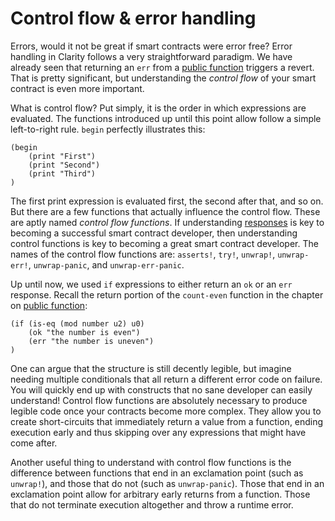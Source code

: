 # Control flow & error handling

Errors, would it not be great if smart contracts were error free? Error handling
in Clarity follows a very straightforward paradigm. We have already seen that
returning an `err` from a [public function](ch05-01-public-functions.md)
triggers a revert. That is pretty significant, but understanding the _control
flow_ of your smart contract is even more important.

What is control flow? Put simply, it is the order in which expressions are
evaluated. The functions introduced up until this point allow follow a simple
left-to-right rule. `begin` perfectly illustrates this:

```Clarity
(begin
	(print "First")
	(print "Second")
	(print "Third")
)
```

The first print expression is evaluated first, the second after that, and so on.
But there are a few functions that actually influence the control flow. These
are aptly named _control flow functions_. If understanding
[responses](ch05-01-public-functions.md) is key to becoming a successful smart
contract developer, then understanding control functions is key to becoming a
great smart contract developer. The names of the control flow functions are:
`asserts!`, `try!`, `unwrap!`, `unwrap-err!`, `unwrap-panic`, and
`unwrap-err-panic`.

Up until now, we used `if` expressions to either return an `ok` or an `err`
response. Recall the return portion of the `count-even` function in the chapter
on [public function](ch05-01-public-functions.md):

```Clarity,{"nonplayable":true}
(if (is-eq (mod number u2) u0)
	(ok "the number is even")
	(err "the number is uneven")
)
```

One can argue that the structure is still decently legible, but imagine needing
multiple conditionals that all return a different error code on failure. You
will quickly end up with constructs that no sane developer can easily
understand! Control flow functions are absolutely necessary to produce legible
code once your contracts become more complex. They allow you to create
short-circuits that immediately return a value from a function, ending execution
early and thus skipping over any expressions that might have come after.

Another useful thing to understand with control flow functions is the 
difference between functions that end in an exclamation point (such as `unwrap!`),
and those that do not (such as `unwrap-panic`). Those that end in an exclamation 
point allow for arbitrary early returns from a function. Those that do not 
terminate execution altogether and throw a runtime error. 
